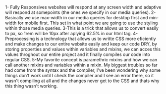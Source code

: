 1- Fully Responsives websites will respond at any screen width and adaptive will respond at somepoints (the ones we specify in our media queries).
2-Basically we use max-width in our media queries for desktop first and min-width for mobile first. This set in what point we are going to use the styling within those media queries.
3-This is a trick that allows us to convert easily to px, so 1rem will be 10px after aplying 62.5% in our html tag.
4-Preprocessing is a technology that allows us to writte CSS more eficiently and make changes to our entire website easily and keep our code DRY, by storing properties and values within variables and mixins, we can acces this values throghout our entire project and it finally compiles our code into regular CSS.
5-My favorite concept is paramethric mixins and how we can call another mixins and variables  within a mixin. My biggest troubles so far had come from the syntax and the compiler, I've been wondering why some things don't work until I check the compiler and I see an error there, so it wasn't compiling at all and the changes never get to the CSS and thats why this thing wasn't working.
